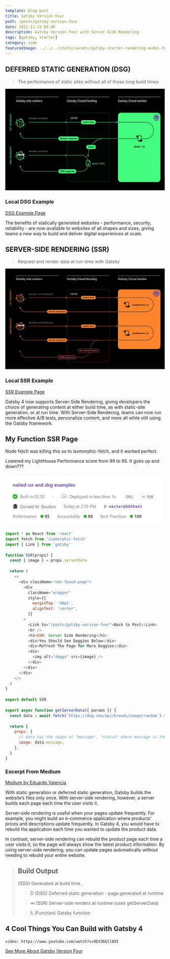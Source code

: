 ```yaml
---
template: blog-post
title: Gatsby Version Four
path: /posts/gatsby-version-four
date: 2021-11-23 03:40
description: Gatsby Version Four with Server-Side Rendering
tags: [gatsby, starter]
category: code
featuredImage: ../../../static/assets/gatsby-starter-rendering-modes-thumbnail-wide.jpg
---
```


## DEFERRED STATIC GENERATION (DSG)

> The performance of static sites without all of those long build times

![DSG](../../../static/assets/DSG_for_blog_article_and_G4_overview_page.jpg 'Statically Generated Websites')

### Local DSG Example

[DSG Example Page](/dsg)

The benefits of statically generated websites - performance, security, reliability - are now available to websites of all shapes and sizes, giving teams a new way to build and deliver digital experiences at scale.

## SERVER-SIDE RENDERING (SSR)

> Request and render data at run-time with Gatsby

![SSR](../../../static/assets/SSR_for_blog_article_and_G4_overview_page.jpg 'Render Data At Run-time')

### Local SSR Example

[SSR Example Page](/ssr)

Gatsby 4 now supports Server-Side Rendering, giving developers the choice of generating content at either build time, as with static-site generation, or at run time. With Server-Side Rendering, teams can now run more effective A/B tests, personalize content, and more all while still using the Gatsby framework.

## My Function SSR Page

Node fetch was killing this so to isomorphic-fetch, and it worked perfect.

Lowered my LightHouse Performance score from 99 to 95. It goes up and down???

![Gatsby Cloud Build Pic](../../../static/assets/ssr-dsg.jpg)

```javascript
import * as React from 'react'
import fetch from 'isomorphic-fetch'
import { Link } from 'gatsby'

function SSR(props) {
  const { image } = props.serverData

  return (
    <>
      <div className="not-found-page">
        <div
          className="wrapper"
          style={{
            marginTop: '40px',
            alignText: 'center',
          }}
        >
          <Link to="/posts/gatsby-version-four">Back to Post</Link>
          <br />
          <h1>SSR: Server Side Rendering</h1>
          <div>You Should See Doggies Below</div>
          <div>Refresh The Page for More Doggies</div>
          <div>
            <img alt="doggo" src={image} />
          </div>
        </div>
      </div>
    </>
  )
}

export default SSR

export async function getServerData({ params }) {
  const data = await fetch(`https://dog.ceo/api/breeds/image/random`).then(res => res.json())

  return {
    props: {
      // data has the shape of "message", "status" where message is the image src
      image: data.message,
    },
  }
}
```

### Excerpt From Medium

[Medium by Eduardo Valencia](https://medium.com/@8025918/gatsby-4-using-ssr-and-dsg-14742eaecb66)

With static generation or deferred static generation, Gatsby builds the website’s files only once. With server-side rendering, however, a server builds each page each time the user visits it.

Server-side rendering is useful when your pages update frequently. For example, you might build an e-commerce application where products’ prices and descriptions update frequently. In Gatsby 4, you would have to rebuild the application each time you wanted to update the product data.

In contrast, server-side rendering can rebuild the product page each time a user visits it, so the page will always show the latest product information. By using server-side rendering, you can update pages automatically without needing to rebuild your entire website.

> ## Build Output
>
> (SSG) Generated at build time ,
>
> > D (DSG) Deferred static generation - page generated at runtime
>
> > ∞ (SSR) Server-side renders at runtime (uses getServerData)
>
> > λ (Function) Gatsby function

## 4 Cool Things You Can Build with Gatsby 4

`video: https://www.youtube.com/watch?v=9EX36Gtl89I`

[See More About Gatsby Version Four](https://www.gatsbyjs.com/gatsby-4/)
